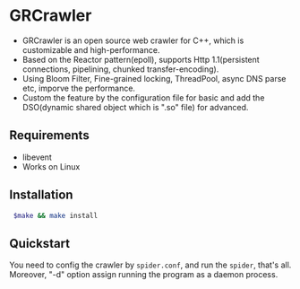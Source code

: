 # GRCrawler      
- GRCrawler is an open source web crawler for C++, which is customizable and high-performance.     
- Based on the Reactor pattern(epoll), supports Http 1.1(persistent connections, pipelining, chunked transfer-encoding).     
- Using Bloom Filter, Fine-grained locking, ThreadPool, async DNS parse etc, imporve the performance.   
- Custom the feature by the configuration file for basic and add the DSO(dynamic shared object which is ".so" file) for advanced.



## Requirements   

- libevent    
- Works on Linux

## Installation      

```bash
 $make && make install
```

## Quickstart   

You need to config the crawler by `spider.conf`, and run the `spider`, that's all.   
Moreover, "-d" option assign running the program as a daemon process.
 





